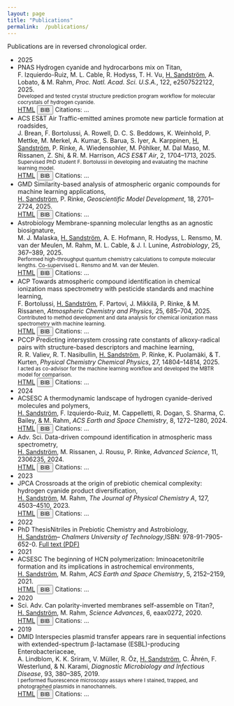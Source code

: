 ```yaml
---
layout: page
title: "Publications"
permalink:  /publications/
---
```


Publications are in reversed chronological order.


<ul class="pub-list">

<!-- 2025 -->
<li class="pub-year-divider">2025</li>

<li class="pub-entry" data-doi="10.1073/pnas.2507522122">
  <span class="pub-badge">PNAS</span> Hydrogen cyanide and hydrocarbons mix on Titan,<br>
  F. Izquierdo-Ruiz, M. L. Cable, R. Hodyss, T. H. Vu, <span class="author-underline">H. Sandström</span>, A. Lobato, & M. Rahm, <em>Proc. Natl. Acad. Sci. U.S.A.</em>, 122, e2507522122, 2025.<br>
  <small>Developed and tested crystal structure prediction program workflow for molecular cocrystals of hydrogen cyanide.</small>
  <div class="pub-buttons">
    <a class="doi-button" href="https://doi.org/10.1073/pnas.2507522122" target="_blank">HTML</a>
    <button class="bib-button" data-bib="pnas_2025">BIB</button>
    <span class="citation-count">Citations: <span class="count">...</span></span>
  </div>
</li>

<li class="pub-entry" data-doi="10.1021/acsestair.5c00119">
  <span class="pub-badge">ACS ES&T Air</span> Traffic-emitted amines promote new particle formation at roadsides,<br>
  J. Brean, F. Bortolussi, A. Rowell, D. C. S. Beddows, K. Weinhold, P. Mettke, M. Merkel, A. Kumar, S. Barua, S. Iyer, A. Karppinen, <span class="author-underline">H. Sandström</span>, P. Rinke, A. Wiedensohler, M. Pöhlker, M. Dal Maso, M. Rissanen, Z. Shi, & R. M. Harrison, <em>ACS ES&T Air</em>, 2, 1704–1713, 2025.<br>
  <small>Supervised PhD student F. Bortolussi in developing and evaluating the machine learning model.</small>
  <div class="pub-buttons">
    <a class="doi-button" href="https://doi.org/10.1021/acsestair.5c00119" target="_blank">HTML</a>
    <button class="bib-button" data-bib="acsest_air_2025">BIB</button>
    <span class="citation-count">Citations: <span class="count">...</span></span>
  </div>
</li>

<li class="pub-entry" data-doi="10.5194/gmd-18-2701-2025">
  <span class="pub-badge">GMD</span> Similarity-based analysis of atmospheric organic compounds for machine learning applications,<br>
  <span class="author-underline">H. Sandström</span>, P. Rinke, <em>Geoscientific Model Development</em>, 18, 2701–2724, 2025.<br>
  <div class="pub-buttons">
    <a class="doi-button" href="https://doi.org/10.5194/gmd-18-2701-2025" target="_blank">HTML</a>
    <button class="bib-button" data-bib="gmd_2025">BIB</button>
    <span class="citation-count">Citations: <span class="count">...</span></span>
  </div>
</li>

<li class="pub-entry" data-doi="10.1089/ast.2024.0125">
  <span class="pub-badge">Astrobiology</span> Membrane-spanning molecular lengths as an agnostic biosignature,<br>
  M. J. Malaska, <span class="author-underline">H. Sandström</span>, A. E. Hofmann, R. Hodyss, L. Rensmo, M. van der Meulen, M. Rahm, M. L. Cable, & J. I. Lunine, <em>Astrobiology</em>, 25, 367–389, 2025.<br>
  <small>Performed high-throughput quantum chemistry calculations to compute molecular lengths. Co-supervised L. Rensmo and M. van der Meulen.</small>
  <div class="pub-buttons">
    <a class="doi-button" href="https://doi.org/10.1089/ast.2024.0125" target="_blank">HTML</a>
    <button class="bib-button" data-bib="astrobiology_2025">BIB</button>
    <span class="citation-count">Citations: <span class="count">...</span></span>
  </div>
</li>

<li class="pub-entry" data-doi="10.5194/acp-25-685-2025">
  <span class="pub-badge">ACP</span> Towards atmospheric compound identification in chemical ionization mass spectrometry with pesticide standards and machine learning,<br>
  F. Bortolussi, <span class="author-underline">H. Sandström</span>, F. Partovi, J. Mikkilä, P. Rinke, & M. Rissanen, <em>Atmospheric Chemistry and Physics</em>, 25, 685–704, 2025.<br>
  <small>Contributed to method development and data analysis for chemical ionization mass spectrometry with machine learning.</small>
  <div class="pub-buttons">
    <a class="doi-button" href="https://doi.org/10.5194/acp-25-685-2025" target="_blank">HTML</a>
    <button class="bib-button" data-bib="acp_2025">BIB</button>
    <span class="citation-count">Citations: <span class="count">...</span></span>
  </div>
</li>

<li class="pub-entry" data-doi="10.1039/D5CP01101A">
  <span class="pub-badge">PCCP</span> Predicting intersystem crossing rate constants of alkoxy-radical pairs with structure-based descriptors and machine learning,<br>
  R. R. Valiev, R. T. Nasibullin, <span class="author-underline">H. Sandström</span>, P. Rinke, K. Puolamäki, & T. Kurten, <em>Physical Chemistry Chemical Physics</em>, 27, 14804–14814, 2025.<br>
  <small>I acted as co-advisor for the machine learning workflow and developed the MBTR model for comparison.</small>
  <div class="pub-buttons">
    <a class="doi-button" href="https://doi.org/10.1039/D5CP01101A" target="_blank">HTML</a>
    <button class="bib-button" data-bib="pccp_2025">BIB</button>
    <span class="citation-count">Citations: <span class="count">...</span></span>
  </div>
</li>

<!-- 2024 -->
<li class="pub-year-divider">2024</li>

<li class="pub-entry" data-doi="10.1021/acsearthspacechem.4c00088">
  <span class="pub-badge">ACSESC</span> A thermodynamic landscape of hydrogen cyanide-derived molecules and polymers,<br>
  <span class="author-underline">H. Sandström</span>, F. Izquierdo-Ruiz, M. Cappelletti, R. Dogan, S. Sharma, C. Bailey, & M. Rahm, <em>ACS Earth and Space Chemistry</em>, 8, 1272–1280, 2024.<br>
  <div class="pub-buttons">
    <a class="doi-button" href="https://doi.org/10.1021/acsearthspacechem.4c00088" target="_blank">HTML</a>
    <button class="bib-button" data-bib="acsearth_2024">BIB</button>
    <span class="citation-count">Citations: <span class="count">...</span></span>
  </div>
</li>

<li class="pub-entry" data-doi="10.1002/advs.202306235">
  <span class="pub-badge">Adv. Sci.</span> Data-driven compound identification in atmospheric mass spectrometry,<br>
  <span class="author-underline">H. Sandström</span>, M. Rissanen, J. Rousu, P. Rinke, <em>Advanced Science</em>, 11, 2306235, 2024.<br>
  <div class="pub-buttons">
    <a class="doi-button" href="https://doi.org/10.1002/advs.202306235" target="_blank">HTML</a>
    <button class="bib-button" data-bib="adv_sci_2024">BIB</button>
    <span class="citation-count">Citations: <span class="count">...</span></span>
  </div>
</li>

<!-- 2023 -->
<li class="pub-year-divider">2023</li>

<li class="pub-entry" data-doi="10.1021/acs.jpca.3c01504">
  <span class="pub-badge">JPCA</span> Crossroads at the origin of prebiotic chemical complexity: hydrogen cyanide product diversification,<br>
  <span class="author-underline">H. Sandström</span>, M. Rahm, <em>The Journal of Physical Chemistry A</em>, 127, 4503–4510, 2023.<br>
  <div class="pub-buttons">
    <a class="doi-button" href="https://doi.org/10.1021/acs.jpca.3c01504" target="_blank">HTML</a>
    <button class="bib-button" data-bib="jpca_2023">BIB</button>
    <span class="citation-count">Citations: <span class="count">...</span></span>
  </div>
</li>

<!-- 2022: ADDED — PhD thesis -->
  <!-- 2022 -->
  <li class="pub-year-divider">2022</li>
  <li class="pub-entry">
    <span class="pub-badge">PhD Thesis</span>Nitriles in Prebiotic Chemistry and Astrobiology,<br>
    <span class="author-underline">H. Sandström</span>– <em>Chalmers University of Technology</em>,ISBN: 978-91-7905-652-0.  
    <a href="https://research.chalmers.se/en/publication/532610" target="_blank">Full text (PDF)</a>
  </li>


<!-- 2021 -->
<li class="pub-year-divider">2021</li>

<li class="pub-entry" data-doi="10.1021/acsearthspacechem.1c00195">
  <span class="pub-badge">ACSESC</span> The beginning of HCN polymerization: Iminoacetonitrile formation and its implications in astrochemical environments,<br>
  <span class="author-underline">H. Sandström</span>, M. Rahm, <em>ACS Earth and Space Chemistry</em>, 5, 2152–2159, 2021.<br>
  <div class="pub-buttons">
    <a class="doi-button" href="https://doi.org/10.1021/acsearthspacechem.1c00195" target="_blank">HTML</a>
    <button class="bib-button" data-bib="acsearth_2021">BIB</button>
    <span class="citation-count">Citations: <span class="count">...</span></span>
  </div>
</li>

<!-- 2020 -->
<li class="pub-year-divider">2020</li>

<li class="pub-entry" data-doi="10.1126/sciadv.aax0272">
  <span class="pub-badge">Sci. Adv.</span> Can polarity-inverted membranes self-assemble on Titan?,<br>
  <span class="author-underline">H. Sandström</span>, M. Rahm, <em>Science Advances</em>, 6, eaax0272, 2020.<br>
  <div class="pub-buttons">
    <a class="doi-button" href="https://doi.org/10.1126/sciadv.aax0272" target="_blank">HTML</a>
    <button class="bib-button" data-bib="sciadv_2020">BIB</button>
    <span class="citation-count">Citations: <span class="count">...</span></span>
  </div>
</li>

<!-- 2019 -->
<li class="pub-year-divider">2019</li>

<li class="pub-entry" data-doi="10.1016/j.diagmicrobio.2018.10.014">
  <span class="pub-badge">DMID</span> Interspecies plasmid transfer appears rare in sequential infections with extended-spectrum β-lactamase (ESBL)-producing Enterobacteriaceae,<br>
  A. Lindblom, K. K. Sriram, V. Müller, R. Öz, <span class="author-underline">H. Sandström</span>, C. Åhrén, F. Westerlund, & N. Karami, <em>Diagnostic Microbiology and Infectious Disease</em>, 93, 380–385, 2019.<br>
  <small>I performed fluorescence microscopy assays where I stained, trapped, and photographed plasmids in nanochannels.</small>
  <div class="pub-buttons">
    <a class="doi-button" href="https://doi.org/10.1016/j.diagmicrobio.2018.10.014" target="_blank">HTML</a>
    <button class="bib-button" data-bib="dmid_2019">BIB</button>
    <span class="citation-count">Citations: <span class="count">...</span></span>
  </div>
</li>

</ul>

<!-- Style for underlined name -->
<style>
.author-underline {
  text-decoration: underline;
}
</style>

<!-- Inline BibTeX Download Script -->
<script>
const bibEntries = {
  pnas_2025: `@article{Izquierdo-Ruiz2025,
author = {F. Izquierdo-Ruiz and M. L. Cable and R. Hodyss and T. H. Vu and H. Sandström and A. Lobato and M. Rahm},
title = {Hydrogen cyanide and hydrocarbons mix on Titan},
journal = {Proc. Natl. Acad. Sci. U.S.A.},
year = {2025},
volume = {122},
pages = {e2507522122},
doi = {10.1073/pnas.2507522122}
}`,
  acsest_air_2025: `@article{Brean2025,
author = {J. Brean and F. Bortolussi and A. Rowell and D. C. S. Beddows and K. Weinhold and P. Mettke and M. Merkel and A. Kumar and S. Barua and S. Iyer and A. Karppinen and H. Sandström and P. Rinke and A. Wiedensohler and M. Pöhlker and M. Dal Maso and M. Rissanen and Z. Shi and R. M. Harrison},
title = {Traffic-Emitted Amines Promote New Particle Formation at Roadsides},
journal = {ACS ES&T Air},
year = {2025},
volume = {2},
pages = {1704--1713},
doi = {10.1021/acsestair.5c00119}
}`,
  gmd_2025: `@article{Sandstrom2025GMD,
author = {H. Sandström and P. Rinke},
title = {Similarity-based analysis of atmospheric organic compounds for machine learning applications},
journal = {Geoscientific Model Development},
year = {2025},
volume = {18},
pages = {2701--2724},
doi = {10.5194/gmd-18-2701-2025}
}`,
  astrobiology_2025: `@article{Malaska2025,
author = {M. J. Malaska and H. Sandström and A. E. Hofmann and R. Hodyss and L. Rensmo and M. van der Meulen and M. Rahm and M. L. Cable and J. I. Lunine},
title = {Membrane-Spanning Molecular Lengths as an Agnostic Biosignature},
journal = {Astrobiology},
year = {2025},
volume = {25},
pages = {367--389},
doi = {10.1089/ast.2024.0125}
}`,
  acp_2025: `@article{Bortolussi2025ACP,
author = {F. Bortolussi and H. Sandström and F. Partovi and J. Mikkilä and P. Rinke and M. Rissanen},
title = {Towards atmospheric compound identification in chemical ionization mass spectrometry with pesticide standards and machine learning},
journal = {Atmospheric Chemistry and Physics},
year = {2025},
volume = {25},
pages = {685--704},
doi = {10.5194/acp-25-685-2025}
}`,
  pccp_2025: `@article{Valiev2025,
author = {R. R. Valiev and R. T. Nasibullin and H. Sandström and P. Rinke and K. Puolamäki and T. Kurten},
title = {Predicting Intersystem Crossing Rate Constants of Alkoxy-Radical Pairs with Structure-Based Descriptors and Machine Learning},
journal = {Physical Chemistry Chemical Physics},
year = {2025},
volume = {27},
pages = {14804--14814},
doi = {10.1039/D5CP01101A}
}`,
  acsearth_2024: `@article{Sandstrom2024ACSESC,
author = {H. Sandström and F. Izquierdo-Ruiz and M. Cappelletti and R. Dogan and S. Sharma and C. Bailey and M. Rahm},
title = {A Thermodynamic Landscape of Hydrogen Cyanide-Derived Molecules and Polymers},
journal = {ACS Earth and Space Chemistry},
year = {2024},
volume = {8},
pages = {1272--1280},
doi = {10.1021/acsearthspacechem.4c00088}
}`,
  adv_sci_2024: `@article{Sandstrom2024AdvSci,
author = {H. Sandström and M. Rissanen and J. Rousu and P. Rinke},
title = {Data‐Driven Compound Identification in Atmospheric Mass Spectrometry},
journal = {Advanced Science},
year = {2024},
volume = {11},
pages = {2306235},
doi = {10.1002/advs.202306235}
}`,
  jpca_2023: `@article{Sandstrom2023JPCA,
author = {H. Sandström and M. Rahm},
title = {Crossroads at the origin of prebiotic chemical complexity: Hydrogen cyanide product diversification},
journal = {The Journal of Physical Chemistry A},
year = {2023},
volume = {127},
pages = {4503--4510},
doi = {10.1021/acs.jpca.3c01504}
}`,
  acsearth_2021: `@article{Sandstrom2021ACSESC,
author = {H. Sandström and M. Rahm},
title = {The beginning of HCN polymerization: Iminoacetonitrile formation and its implications in astrochemical environments},
journal = {ACS Earth and Space Chemistry},
year = {2021},
volume = {5},
pages = {2152--2159},
doi = {10.1021/acsearthspacechem.1c00195}
}`,
  sciadv_2020: `@article{Sandstrom2020SciAdv,
author = {H. Sandström and M. Rahm},
title = {Can polarity-inverted membranes self-assemble on Titan?},
journal = {Science Advances},
year = {2020},
volume = {6},
pages = {eaax0272},
doi = {10.1126/sciadv.aax0272}
}`,
  dmid_2019: `@article{Lindblom2019,
author = {A. Lindblom and K. K. Sriram and V. Müller and R. Öz and H. Sandström and C. Åhrén and F. Westerlund and N. Karami},
title = {Interspecies plasmid transfer appears rare in sequential infections with extended-spectrum β-lactamase (ESBL)-producing Enterobacteriaceae},
journal = {Diagnostic Microbiology and Infectious Disease},
year = {2019},
volume = {93},
pages = {380--385},
doi = {10.1016/j.diagmicrobio.2018.10.014}
}`;

// BibTeX download
document.querySelectorAll('.bib-button').forEach(button => {
  button.addEventListener('click', () => {
    const key = button.dataset.bib;
    if (!bibEntries[key]) return alert("BibTeX entry not found!");
    const blob = new Blob([bibEntries[key]], { type: 'text/plain' });
    const url = URL.createObjectURL(blob);
    const a = document.createElement('a');
    a.href = url;
    a.download = key + '.bib';
    document.body.appendChild(a);
    a.click();
    document.body.removeChild(a);
    URL.revokeObjectURL(url);
  });
});


// CrossRef citation counts — skip fetch when no DOI and show "—"
document.querySelectorAll('.pub-entry').forEach(entry => {
  const doi = entry.dataset.doi;
  const countSpan = entry.querySelector('.citation-count .count');
  if (!doi) {
    // no DOI available (e.g. thesis) — show dash
    if (countSpan) countSpan.textContent = '—';
    return;
  }
  fetch(`https://api.crossref.org/works/${encodeURIComponent(doi)}`)
    .then(res => {
      if (!res.ok) throw new Error('CrossRef fetch failed');
      return res.json();
    })
    .then(data => {
      if (data.message && data.message['is-referenced-by-count'] !== undefined) {
        if (countSpan) countSpan.textContent = data.message['is-referenced-by-count'];
      } else {
        if (countSpan) countSpan.textContent = '0';
      }
    })
    .catch(() => {
      if (countSpan) countSpan.textContent = '0';
    });
});
</script>
